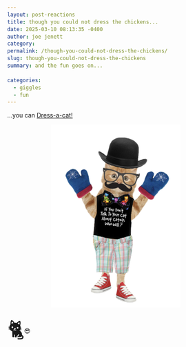 ```yaml
---
layout: post-reactions
title: though you could not dress the chickens...
date: 2025-03-10 08:13:35 -0400
author: joe jenett
category: 
permalink: /though-you-could-not-dress-the-chickens/
slug: though-you-could-not-dress-the-chickens
summary: and the fun goes on...

categories:
  - giggles
  - fun
---
```

<p>
...you can <a title="Dress-a-cat!" href="https://oerrorpage.neocities.org/dressacat/">Dress-a-cat!</a>
</p>
<p style="text-align:center;">
<img src="/images/dress-a-cat.png" alt="" width="300">
</p>
<p>
<span style="font-size:3.5em;">🐈</span><span style="position:relative;left:-1px;top:-10px;">😎</span>
</p>

<a style="display:none;" href="https://brid.gy/publish/mastodon"><small>(cross-posted to mastodon)</small></a>
